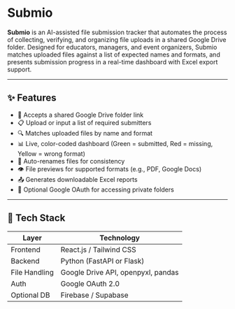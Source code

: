 # Submio

**Submio** is an AI-assisted file submission tracker that automates the process of collecting, verifying, and organizing file uploads in a shared Google Drive folder. Designed for educators, managers, and event organizers, Submio matches uploaded files against a list of expected names and formats, and presents submission progress in a real-time dashboard with Excel export support.

---

## ✨ Features

- 🔗 Accepts a shared Google Drive folder link
- 📋 Upload or input a list of required submitters
- 🔍 Matches uploaded files by name and format
- 📊 Live, color-coded dashboard (Green = submitted, Red = missing, Yellow = wrong format)
- 📁 Auto-renames files for consistency
- 👁️ File previews for supported formats (e.g., PDF, Google Docs)
- 📤 Generates downloadable Excel reports
- 🔐 Optional Google OAuth for accessing private folders

---

## 🔧 Tech Stack

| Layer        | Technology                             |
|--------------|----------------------------------------|
| Frontend     | React.js / Tailwind CSS                |
| Backend      | Python (FastAPI or Flask)              |
| File Handling| Google Drive API, openpyxl, pandas     |
| Auth         | Google OAuth 2.0                       |
| Optional DB  | Firebase / Supabase                    |
